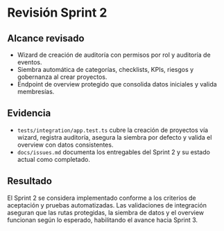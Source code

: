 # Revisión Sprint 2

## Alcance revisado
- Wizard de creación de auditoría con permisos por rol y auditoría de eventos.
- Siembra automática de categorías, checklists, KPIs, riesgos y gobernanza al crear proyectos.
- Endpoint de overview protegido que consolida datos iniciales y valida membresías.

## Evidencia
- `tests/integration/app.test.ts` cubre la creación de proyectos vía wizard, registra auditoría, asegura la siembra por defecto y valida el overview con datos consistentes.
- `docs/issues.md` documenta los entregables del Sprint 2 y su estado actual como completado.

## Resultado
El Sprint 2 se considera implementado conforme a los criterios de aceptación y pruebas automatizadas. Las validaciones de integración aseguran que las rutas protegidas, la siembra de datos y el overview funcionan según lo esperado, habilitando el avance hacia Sprint 3.
